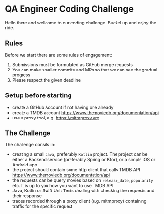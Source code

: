 # QA Engineer Coding Challenge

Hello there and wellcome to our coding challenge. Buckel up and enjoy the ride. 

## Rules
Before we start there are some rules of engagement:
1. Submissions must be formulated as GitHub merge requests
2. You can make smaller commits and MRs so that we can see the gradual progress
3. Please respect the given deadline

## Setup before starting
- create a GitHub Account if not having one already
- create a TMDB account https://www.themoviedb.org/documentation/api
- use a proxy tool, e.g. https://mitmproxy.org

## The Challenge

The challenge consits in:
- creating a small `Java`, preferably `Kotlin` project. The project can be either a Backend service (preferably Spring or Ktor), or a simple iOS or Android app
- the project should contain some http client that calls TMDB API https://www.themoviedb.org/documentation/api
- the requests can be query movies based on `release_date`, `popularity` etc. It is up to you how you want to use TMDB API
- Java, Kotlin or Swift Unit Tests dealing with checking the requests and their response
- traces recorded through a proxy client (e.g.  mitmproxy) containing traffic for the specific request

